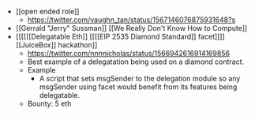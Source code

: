 - [[open ended role]]
    - https://twitter.com/vaughn_tan/status/1567146076875931648?s
- [[Gerrald "Jerry" Sussman]] [[We Really Don't Know How to Compute]]
- [[[[[[Delegatable Eth]] [[[[EIP 2535 Diamond Standard]] facet]]]] [[JuiceBox]] hackathon]]
    - https://twitter.com/nnnnicholas/status/1566942616914169856
    - Best example of a delegatation being used on a diamond contract.
    - Example
        - A script that sets msgSender to the delegation module so any msgSender using facet would benefit from its features being delegatable.
    - Bounty: 5 eth
